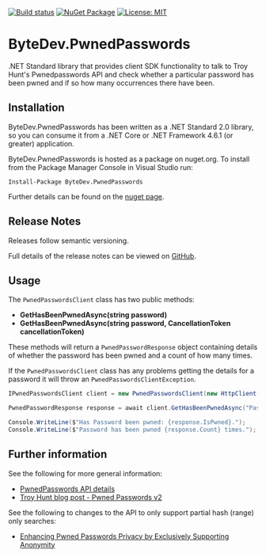 [![Build status](https://ci.appveyor.com/api/projects/status/github/bytedev/ByteDev.PwnedPasswords?branch=master&svg=true)](https://ci.appveyor.com/project/bytedev/ByteDev-PwnedPasswords/branch/master)
[![NuGet Package](https://img.shields.io/nuget/v/ByteDev.PwnedPasswords.svg)](https://www.nuget.org/packages/ByteDev.PwnedPasswords)
[![License: MIT](https://img.shields.io/badge/License-MIT-green.svg)](https://github.com/ByteDev/ByteDev.PwndedPasswords/blob/master/LICENSE)

# ByteDev.PwnedPasswords

.NET Standard library that provides client SDK functionality to talk to Troy Hunt's Pwnedpasswords API and check whether a particular password has been pwned and if so how many occurrences there have been.

## Installation

ByteDev.PwnedPasswords has been written as a .NET Standard 2.0 library, so you can consume it from a .NET Core or .NET Framework 4.6.1 (or greater) application.

ByteDev.PwnedPasswords is hosted as a package on nuget.org.  To install from the Package Manager Console in Visual Studio run:

`Install-Package ByteDev.PwnedPasswords`

Further details can be found on the [nuget page](https://www.nuget.org/packages/ByteDev.PwnedPasswords/).

## Release Notes

Releases follow semantic versioning.

Full details of the release notes can be viewed on [GitHub](https://github.com/ByteDev/ByteDev.PwnedPasswords/blob/master/docs/RELEASE-NOTES.md).

## Usage

The `PwnedPasswordsClient` class has two public methods:

- **GetHasBeenPwnedAsync(string password)**
- **GetHasBeenPwnedAsync(string password, CancellationToken cancellationToken)**

These methods will return a `PwnedPasswordResponse` object containing details of whether the password has been pwned and a count of how many times.

If the `PwnedPasswordsClient` class has any problems getting the details for a password it will throw an `PwnedPasswordsClientException`.

```csharp
IPwnedPasswordsClient client = new PwnedPasswordsClient(new HttpClient());

PwnedPasswordResponse response = await client.GetHasBeenPwnedAsync("Password1");

Console.WriteLine($"Has Password been pwned: {response.IsPwned}.");
Console.WriteLine($"Password has been pwned {response.Count} times.");
```

## Further information

See the following for more general information:

- [PwnedPasswords API details](https://haveibeenpwned.com/API/v2#PwnedPasswords)
- [Troy Hunt blog post - Pwned Passwords v2](https://www.troyhunt.com/ive-just-launched-pwned-passwords-version-2/)

See the following to changes to the API to only support partial hash (range) only searches:

- [Enhancing Pwned Passwords Privacy by Exclusively Supporting Anonymity](https://www.troyhunt.com/enhancing-pwned-passwords-privacy-by-exclusively-supporting-anonymity/)
 